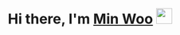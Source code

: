 <h1 align="center">Hi there, I'm <a href="https://velog.io/@minu1117" target="_blank">Min Woo</a> <img
src="https://https://github.com/blackcater/blackcater/raw/main/images/Hi.gif" height="32" /></h1>

<!--
**als904204/als904204** is a ✨ _special_ ✨ repository because its `README.md` (this file) appears on your GitHub profile.

Here are some ideas to get you started:

- 🔭 I’m currently working on ...
- 🌱 I’m currently learning ...
- 👯 I’m looking to collaborate on ...
- 🤔 I’m looking for help with ...
- 💬 Ask me about ...
- 📫 How to reach me: ...
- 😄 Pronouns: ...
- ⚡ Fun fact: ...
-->

